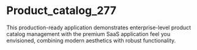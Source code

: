 # Product_catalog_277
This production-ready application demonstrates enterprise-level product catalog management with the premium SaaS application feel you envisioned, combining modern aesthetics with robust functionality.
